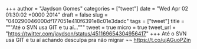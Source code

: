 
+++
author = "Jaydson Gomes"
categories = ["tweet"]
date = "Wed Apr 02 01:30:02 +0000 2014"
draft = false
slug = "040290046000df177051e410f6391e8c01e3dadc"
tags = ["tweet"]
title = """Até o SVN usa GIT e tu aí..."""
tweet = true
micro = true
tweet_url = "https://twitter.com/jaydson/status/451169654304956417"
+++
Até o SVN usa GIT e tu aí achando desculpa pra não migrar ¬¬ https://t.co/ujAGuoPZin
